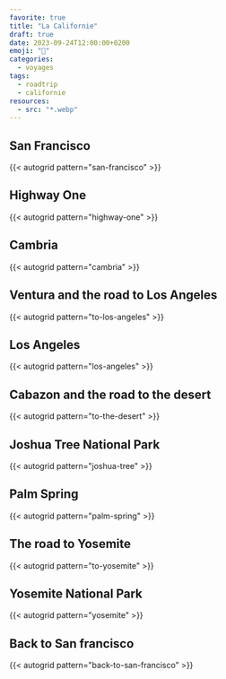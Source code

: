 ```yaml
---
favorite: true
title: "La Californie"
draft: true
date: 2023-09-24T12:00:00+0200
emoji: "🚙"
categories:
  - voyages
tags:
  - roadtrip
  - californie
resources:
  - src: "*.webp"
---
```


## San Francisco

{{< autogrid pattern="san-francisco" >}}


## Highway One

{{< autogrid pattern="highway-one" >}}

## Cambria

{{< autogrid pattern="cambria" >}}

## Ventura and the road to Los Angeles

{{< autogrid pattern="to-los-angeles" >}}

## Los Angeles

{{< autogrid pattern="los-angeles" >}}

## Cabazon and the road to the desert

{{< autogrid pattern="to-the-desert" >}}

## Joshua Tree National Park

{{< autogrid pattern="joshua-tree" >}}

## Palm Spring

{{< autogrid pattern="palm-spring" >}}

## The road to Yosemite

{{< autogrid pattern="to-yosemite" >}}

## Yosemite National Park

{{< autogrid pattern="yosemite" >}}

## Back to San francisco

{{< autogrid pattern="back-to-san-francisco" >}}
